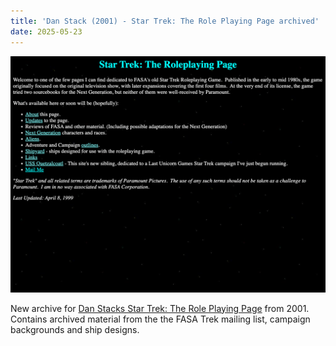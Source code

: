 ```yaml
---
title: 'Dan Stack (2001) - Star Trek: The Role Playing Page archived'
date: 2025-05-23
---
```

![Dan Stack ](/images/danstack.png)

New archive for [Dan Stacks Star Trek: The Role Playing Page](https://fasast.netlify.app/stack2/fasa_trek.html) from 2001. Contains archived material from the the FASA Trek mailing list, campaign backgrounds and ship designs.